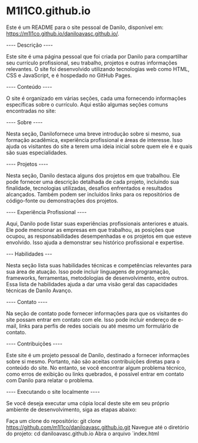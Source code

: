 # M1l1C0.github.io

Este é um README para o site pessoal de Danilo, disponível em: https://m1l1co.github.io/daniloavasc.github.io/.

---- Descrição ----

Este site é uma página pessoal que foi criada por Danilo para compartilhar seu currículo profissional, seu trabalho, projetos e outras informações relevantes. O site foi desenvolvido utilizando tecnologias web como HTML, CSS e JavaScript, e é hospedado no GitHub Pages.

---- Conteúdo ----

O site é organizado em várias seções, cada uma fornecendo informações específicas sobre o currículo. Aqui estão algumas seções comuns encontradas no site:

---- Sobre ----

Nesta seção, Danilofornece uma breve introdução sobre si mesmo, sua formação acadêmica, experiência profissional e áreas de interesse. Isso ajuda os visitantes do site a terem uma ideia inicial sobre quem ele é e quais são suas especialidades.

---- Projetos ----

Nesta seção, Danilo destaca alguns dos projetos em que trabalhou. Ele pode fornecer uma descrição detalhada de cada projeto, incluindo sua finalidade, tecnologias utilizadas, desafios enfrentados e resultados alcançados. Também podem ser incluídos links para os repositórios de código-fonte ou demonstrações dos projetos.

---- Experiência Profissional ----

Aqui, Danilo pode listar suas experiências profissionais anteriores e atuais. Ele pode mencionar as empresas em que trabalhou, as posições que ocupou, as responsabilidades desempenhadas e os projetos em que esteve envolvido. Isso ajuda a demonstrar seu histórico profissional e expertise.

--- Habilidades ---

Nesta seção lista suas habilidades técnicas e competências relevantes para sua área de atuação. Isso pode incluir linguagens de programação, frameworks, ferramentas, metodologias de desenvolvimento, entre outros. Essa lista de habilidades ajuda a dar uma visão geral das capacidades técnicas de Danilo Avanço.

---- Contato ----

Na seção de contato pode fornecer informações para que os visitantes do site possam entrar em contato com ele. Isso pode incluir endereço de e-mail, links para perfis de redes sociais ou até mesmo um formulário de contato.

---- Contribuições ----

Este site é um projeto pessoal de Danilo, destinado a fornecer informações sobre si mesmo. Portanto, não são aceitas contribuições diretas para o conteúdo do site. No entanto, se você encontrar algum problema técnico, como erros de exibição ou links quebrados, é possível entrar em contato com Danilo para relatar o problema.

---- Executando o site localmente ----

Se você deseja executar uma cópia local deste site em seu próprio ambiente de desenvolvimento, siga as etapas abaixo:

Faça um clone do repositório: git clone https://github.com/m1l1co/daniloavasc.github.io.git Navegue até o diretório do projeto: cd daniloavasc.github.io Abra o arquivo `index.html